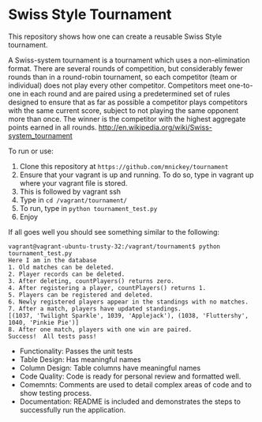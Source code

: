 # Swiss Style Tournament
This repository shows how one can create a reusable Swiss Style tournament. 

A Swiss-system tournament is a tournament which uses a non-elimination format. There are several rounds of competition, but considerably fewer rounds than in a round-robin tournament, so each competitor (team or individual) does not play every other competitor. Competitors meet one-to-one in each round and are paired using a predetermined set of rules designed to ensure that as far as possible a competitor plays competitors with the same current score, subject to not playing the same opponent more than once. The winner is the competitor with the highest aggregate points earned in all rounds. http://en.wikipedia.org/wiki/Swiss-system_tournament

To run or use:

1. Clone this repository at `https://github.com/mnickey/tournament`
2. Ensure that your vagrant is up and running. To do so, type in vagrant up where your vagrant file is stored.
3. This is followed by vagrant ssh
4. Type in `cd /vagrant/tournament/`
5. To run, type in `python tournament_test.py`
6. Enjoy 

If all goes well you should see something similar to the following:

```
vagrant@vagrant-ubuntu-trusty-32:/vagrant/tournament$ python tournament_test.py 
Here I am in the database
1. Old matches can be deleted.
2. Player records can be deleted.
3. After deleting, countPlayers() returns zero.
4. After registering a player, countPlayers() returns 1.
5. Players can be registered and deleted.
6. Newly registered players appear in the standings with no matches.
7. After a match, players have updated standings.
[(1037, 'Twilight Sparkle', 1039, 'Applejack'), (1038, 'Fluttershy', 1040, 'Pinkie Pie')]
8. After one match, players with one win are paired.
Success!  All tests pass!
```

* Functionality: Passes the unit tests
* Table Design: Has meaningful names
* Column Design: Table columns have meaningful names
* Code Quality: Code is ready for personal review and formatted well.
* Comemnts: Comments are used to detail complex areas of code and to show testing process.
* Documentation: README is included and demonstrates the steps to successfully run the application.
